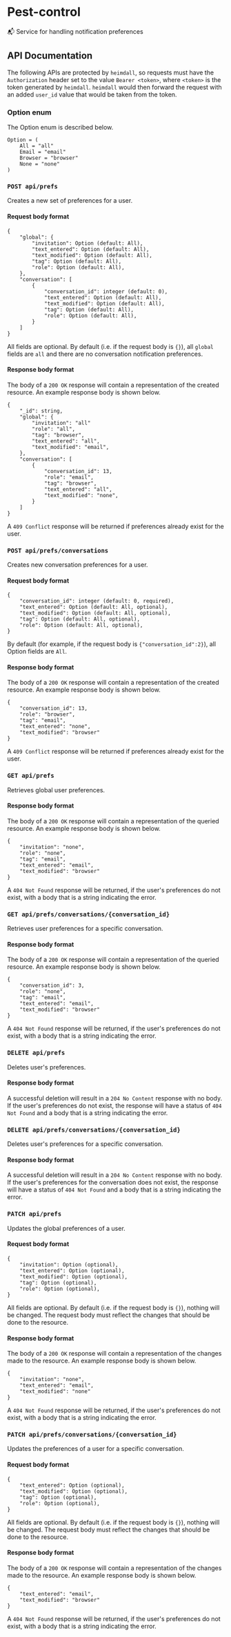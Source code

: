 # Pest-control
📬 Service for handling notification preferences

## API Documentation
The following APIs are protected by `heimdall`, so requests must have the
`Authorization` header set to the value `Bearer <token>`, where `<token>` is the
token generated by `heimdall`. `heimdall` would then forward the request with an
added `user_id` value that would be taken from the token.

### Option enum
The Option enum is described below.

```
Option = (
    All = "all"
    Email = "email"
    Browser = "browser"
    None = "none"
)
```

### `POST api/prefs`
Creates a new set of preferences for a user.

#### Request body format
```
{
    "global": {
        "invitation": Option (default: All),
        "text_entered": Option (default: All),
        "text_modified": Option (default: All),
        "tag": Option (default: All),
        "role": Option (default: All),
    },
    "conversation": [
        {
            "conversation_id": integer (default: 0),
            "text_entered": Option (default: All),
            "text_modified": Option (default: All),
            "tag": Option (default: All),
            "role": Option (default: All),
        }
    ]
}
```

All fields are optional. By default (i.e. if the request body is `{}`), all
`global` fields are `all` and there are no conversation notification
preferences.

#### Response body format
The body of a `200 OK` response will contain a representation of the created
resource. An example response body is shown below.
```
{
    "_id": string,
    "global": {
        "invitation": "all"
        "role": "all",
        "tag": "browser",
        "text_entered": "all",
        "text_modified": "email",
    },
    "conversation": [
        {
            "conversation_id": 13,
            "role": "email",
            "tag": "browser",
            "text_entered": "all",
            "text_modified": "none",
        }
    ]
}
```
A `409 Conflict` response will be returned if preferences already exist for the
user.

### `POST api/prefs/conversations`
Creates new conversation preferences for a user.

#### Request body format
```
{
    "conversation_id": integer (default: 0, required),
    "text_entered": Option (default: All, optional),
    "text_modified": Option (default: All, optional),
    "tag": Option (default: All, optional),
    "role": Option (default: All, optional),
}
```

By default (for example, if the request body is `{"conversation_id":2}`), all
Option fields are `All`.

#### Response body format
The body of a `200 OK` response will contain a representation of the created
resource. An example response body is shown below.
```
{
    "conversation_id": 13,
    "role": "browser",
    "tag": "email",
    "text_entered": "none",
    "text_modified": "browser"
}
```
A `409 Conflict` response will be returned if preferences already exist for the
user.

### `GET api/prefs`
Retrieves global user preferences.

#### Response body format
The body of a `200 OK` response will contain a representation of the queried
resource. An example response body is shown below.
```
{
    "invitation": "none",
    "role": "none",
    "tag": "email",
    "text_entered": "email",
    "text_modified": "browser"
}
```
A `404 Not Found` response will be returned, if the user's preferences do not
exist, with a body that is a string indicating the error.

### `GET api/prefs/conversations/{conversation_id}`
Retrieves user preferences for a specific conversation.

#### Response body format
The body of a `200 OK` response will contain a representation of the queried
resource. An example response body is shown below.
```
{
    "conversation_id": 3,
    "role": "none",
    "tag": "email",
    "text_entered": "email",
    "text_modified": "browser"
}
```
A `404 Not Found` response will be returned, if the user's preferences do not
exist, with a body that is a string indicating the error.

### `DELETE api/prefs`
Deletes user's preferences.

#### Response body format
A successful deletion will result in a `204 No Content` response with no body.
If the user's preferences do not exist, the response will have a status of `404
Not Found` and a body that is a string indicating the error.

### `DELETE api/prefs/conversations/{conversation_id}`
Deletes user's preferences for a specific conversation.

#### Response body format
A successful deletion will result in a `204 No Content` response with no body.
If the user's preferences for the conversation does not exist, the response will
have a status of `404 Not Found` and a body that is a string indicating the
error.

### `PATCH api/prefs`
Updates the global preferences of a user.

#### Request body format
```
{
    "invitation": Option (optional),
    "text_entered": Option (optional),
    "text_modified": Option (optional),
    "tag": Option (optional),
    "role": Option (optional),
}
```

All fields are optional. By default (i.e. if the request body is `{}`), nothing
will be changed. The request body must reflect the changes that should be done
to the resource.

#### Response body format
The body of a `200 OK` response will contain a representation of the changes
made to the resource. An example response body is shown below.
```
{
    "invitation": "none",
    "text_entered": "email",
    "text_modified": "none"
}
```
A `404 Not Found` response will be returned, if the user's preferences do not
exist, with a body that is a string indicating the error.

### `PATCH api/prefs/conversations/{conversation_id}`
Updates the preferences of a user for a specific conversation.

#### Request body format
```
{
    "text_entered": Option (optional),
    "text_modified": Option (optional),
    "tag": Option (optional),
    "role": Option (optional),
}
```

All fields are optional. By default (i.e. if the request body is `{}`), nothing
will be changed. The request body must reflect the changes that should be done
to the resource.

#### Response body format
The body of a `200 OK` response will contain a representation of the changes
made to the resource. An example response body is shown below.
```
{
    "text_entered": "email",
    "text_modified": "browser"
}
```
A `404 Not Found` response will be returned, if the user's preferences do not
exist, with a body that is a string indicating the error.
